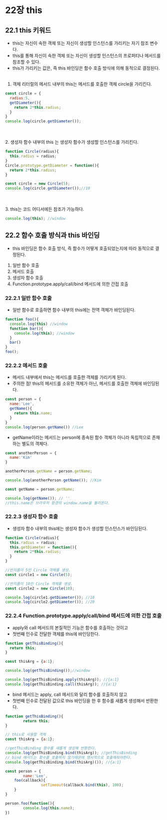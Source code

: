 # 22장 this
## 22.1 this 키워드
- this는 자신이 속한 객체 또는 자신이 생성할 인스턴스를 가리키는 자기 참조 변수다.
- this를 통해 자신이 속한 객체 또는 자신이 생성할 인스턴스의 프로퍼티나 메서드를 참조할 수 있다.
- this가 가리키는 값은, 즉 this 바인딩은 함수 호출 방식에 의해 동적으로 결정된다.
  <br><br>
1. 객체 리터럴의 메서드 내부의 this는 메서드를 호출한 객체 circle을 가리킨다.

```jsx
const circle = {
  radius:5,
  getDiameter(){
    return 2*this.radius;
  }
}
console.log(circle.getDiameter());
```
<br><br>
2. 생성자 함수 내부의 this 는 생성자 함수가 생성할 인스턴스를 가리킨다.

```jsx
function Circle(radius){
  this.radius = radius;
}
Circle.prototype.getDiameter = function(){
  return 2*this.radius;
}

const circle = new Circle(5);
console.log(circle.getDiameter());//10
```

<br><br>
3. this는 코드 어디서에든 참조가 가능하다.

```jsx
console.log(this); //window
```

## 22.2 함수 호출 방식과 this 바인딩
- this 바인딩은 함수 호출 방식, 즉 함수가 어떻게 호출되었는지에 따라 동적으로 결정된다.
1. 일반 함수 호출
2. 메서드 호출
3. 생성자 함수 호출
4. Function.prototype.apply/call/bind 메서드에 의한 간접 호출

### 22.2.1 일반 함수 호출
- 일반 함수로 호출하면 함수 내부의 this에는 전역 객체가 바인딩된다.

```jsx
function foo(){
  console.log(this) //window
  function bar(){
    console.log(this); //window
  }
  bar()
}
foo();
```

### 22.2.2 메서드 호출
- 메서드 내부에서 this는 메서드를 호출한 객체를 가리키게 된다.
- 주의한 점! this의 메서드를 소유한 객체가 아닌, 메서드를 호출한 객체에 바인딩된다.

```jsx
const person = {
  name:'Lee',
  getName(){
    return this.name;
  }
}
console.log(person.getName()) //Lee
```
- getName이라는 메서드는 person에 종속된 함수 객체가 아니라 독립적으로 존재하는 별도의 객체다.

```jsx
const anotherPerson = {
  name:'Kim'
}

anotherPerson.getName = person.getName;

console.log(anotherPerson.getName()); //Kim

const getName = person.getName;

console.log(getName()); // ''
//this.name은 브라우저 환경의 window.name을 불러온다.
```

### 22.2.3 생성자 함수 호출
- 생성자 함수 내부의 this에는 생성자 함수가 생성할 인스턴스가 바인딩된다.

```jsx
function Circle(radius){
  this.radius = radius;
  this.getDiameter = function(){
    return 2*this.radius;
  }
}

//반지름이 5인 Circle 객체를 생성.
const circle1 = new Circle(5);

//반지름이 10인 Circle 객체를 생성.
const circle2 = new Circle(10);

console.log(circle1.getDiameter()); //10
console.log(circle2.getDiameter()); //20
```


### 22.2.4 Function.prototype.apply/call/bind 메서드에 의한 간접 호출
- apply와 call 메서드의 본질적인 기능은 함수를 호출하는 것이고
- 첫번째 인수로 전달한 객체를 this에 바인딩한다.
```jsx
function getThisBinding(){
  return this;
}

const thisArg = {a:1};

console.log(getThisBinding());//window

console.log(getThisBinding.apply(thisArg)); //{a:1}
console.log(getThisBinding.call(thisArg)); //{a:1}
```
- bind 메서드는 apply, call 메서드와 달리 함수를 호출하지 않고
- 첫번째 인수로 전달된 값으로 this 바인딩을 한 후 함수를 새롭게 생성해서 반환한다.

```jsx
function getThisBinding(){
		return this;
}

// this로 사용할 객체
const thisArg = {a:1};

//getThisBinding 함수를 새롭게 생성해 반환한다.
console.log(getThisBinding.bind(thisArg)); //getThisBinding
// bind 메서드는 함수를 호출하지 않기때문에 명시적으로 호출해줘야한다.
console.log(getThisBinding.bind(thisArg)()); //{a:1}


```

```jsx
const person = {
		name:'Lee',
    foo(callback){
				setTimeout(callback.bind(this), 100);
    }
}

person.foo(function(){
		console.log(this.name);
})
```
